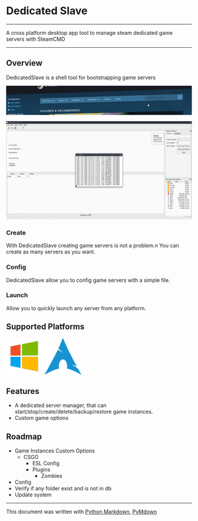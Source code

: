 # Dedicated Slave

---

A cross platform desktop app tool to manage steam dedicated game servers with&nbsp;SteamCMD

---

## Overview

DedicatedSlave is a shell tool for bootstrapping game servers

![DedicatedSlave Banner](img/wide-banner.png)

![DedicatedSlave Screen 01](img/screen_01.png)

### Create

With DedicatedSlave creating game servers is not a problem.n You can create as many servers as you want.

### Config

DedicatedSlave allow you to config game servers with a simple file.

### Launch

Allow you to quickly launch any server from any platform.

## Supported Platforms

![Windows](img/os_win.png)
![Archlinux](img/os_archlinux.png)

## Features

* A dedicated server manager, that can start/stop/create/delete/backup/restore game instances.
* Custom game options

## Roadmap

* Game Instances Custom Options
  * CSGO
    * ESL Config
    * Plugins
      * Zombies
* Config
* Verify if any folder exist and is not in db
* Update system

***

This document was written with [Python Markdown][1], [PyMdown](http://facelessuser.github.io/PyMdown/)

[1]: https://pythonhosted.org/Markdown/
